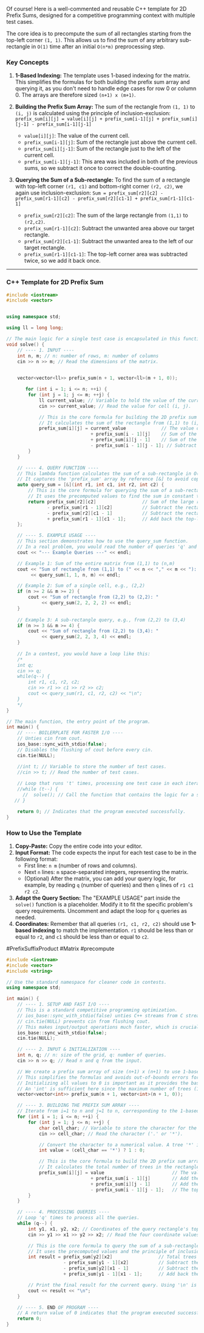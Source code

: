 Of course! Here is a well-commented and reusable C++ template for 2D Prefix Sums, designed for a competitive programming context with multiple test cases.

The core idea is to precompute the sum of all rectangles starting from the top-left corner `(1, 1)`. This allows us to find the sum of any arbitrary sub-rectangle in `O(1)` time after an initial `O(n*m)` preprocessing step.

### Key Concepts

1.  **1-Based Indexing:** The template uses 1-based indexing for the matrix. This simplifies the formulas for both building the prefix sum array and querying it, as you don't need to handle edge cases for row 0 or column 0. The arrays are therefore sized `(n+1) x (m+1)`.

2.  **Building the Prefix Sum Array:**
    The sum of the rectangle from `(1, 1)` to `(i, j)` is calculated using the principle of inclusion-exclusion:
    `prefix_sum[i][j] = value[i][j] + prefix_sum[i-1][j] + prefix_sum[i][j-1] - prefix_sum[i-1][j-1]`

    *   `value[i][j]`: The value of the current cell.
    *   `prefix_sum[i-1][j]`: Sum of the rectangle just above the current cell.
    *   `prefix_sum[i][j-1]`: Sum of the rectangle just to the left of the current cell.
    *   `prefix_sum[i-1][j-1]`: This area was included in both of the previous sums, so we subtract it once to correct the double-counting.

3.  **Querying the Sum of a Sub-rectangle:**
    To find the sum of a rectangle with top-left corner `(r1, c1)` and bottom-right corner `(r2, c2)`, we again use inclusion-exclusion:
    `Sum = prefix_sum[r2][c2] - prefix_sum[r1-1][c2] - prefix_sum[r2][c1-1] + prefix_sum[r1-1][c1-1]`

    *   `prefix_sum[r2][c2]`: The sum of the large rectangle from `(1,1)` to `(r2,c2)`.
    *   `prefix_sum[r1-1][c2]`: Subtract the unwanted area above our target rectangle.
    *   `prefix_sum[r2][c1-1]`: Subtract the unwanted area to the left of our target rectangle.
    *   `prefix_sum[r1-1][c1-1]`: The top-left corner area was subtracted twice, so we add it back once.

---

### C++ Template for 2D Prefix Sum

```cpp
#include <iostream>
#include <vector>


using namespace std;

using ll = long long;

// The main logic for a single test case is encapsulated in this function.
void solve() {
    // ---- 1. INPUT ----
    int n, m; // n: number of rows, m: number of columns
    cin >> n >> m; // Read the dimensions of the matrix.

    
    vector<vector<ll>> prefix_sum(n + 1, vector<ll>(m + 1, 0));

       for (int i = 1; i <= n; ++i) {
        for (int j = 1; j <= m; ++j) {
            ll current_value; // Variable to hold the value of the current cell in the original matrix.
            cin >> current_value; // Read the value for cell (i, j).

            // This is the core formula for building the 2D prefix sum array.
            // It calculates the sum of the rectangle from (1,1) to (i,j).
            prefix_sum[i][j] = current_value             // The value of the current cell.
                               + prefix_sum[i - 1][j]    // Sum of the rectangle above.
                               + prefix_sum[i][j - 1]    // Sum of the rectangle to the left.
                               - prefix_sum[i - 1][j - 1]; // Subtract the top-left rectangle that was double-counted.
        }
    }

    // ---- 4. QUERY FUNCTION ----
    // This lambda function calculates the sum of a sub-rectangle in O(1).
    // It captures the 'prefix_sum' array by reference [&] to avoid copying it.
    auto query_sum = [&](int r1, int c1, int r2, int c2) {
        // This is the core formula for querying the sum of a sub-rectangle.
        // It uses the precomputed values to find the sum in constant time.
        return prefix_sum[r2][c2]                 // Sum of the large rectangle from (1,1) to (r2,c2).
               - prefix_sum[r1 - 1][c2]           // Subtract the rectangle above the query area.
               - prefix_sum[r2][c1 - 1]           // Subtract the rectangle to the left of the query area.
               + prefix_sum[r1 - 1][c1 - 1];      // Add back the top-left corner that was double-subtracted.
    };

    // ---- 5. EXAMPLE USAGE ----
    // This section demonstrates how to use the query_sum function.
    // In a real problem, you would read the number of queries 'q' and their coordinates here.
    cout << "--- Example Queries ---" << endl;

    // Example 1: Sum of the entire matrix from (1,1) to (n,m)
    cout << "Sum of rectangle from (1,1) to (" << n << "," << m << "): "
         << query_sum(1, 1, n, m) << endl;

    // Example 2: Sum of a single cell, e.g., (2,2)
    if (n >= 2 && m >= 2) {
        cout << "Sum of rectangle from (2,2) to (2,2): "
             << query_sum(2, 2, 2, 2) << endl;
    }
    
    // Example 3: A sub-rectangle query, e.g., from (2,2) to (3,4)
    if (n >= 3 && m >= 4) {
        cout << "Sum of rectangle from (2,2) to (3,4): "
             << query_sum(2, 2, 3, 4) << endl;
    }
    
    // In a contest, you would have a loop like this:
    /*
    int q;
    cin >> q;
    while(q--) {
        int r1, c1, r2, c2;
        cin >> r1 >> c1 >> r2 >> c2;
        cout << query_sum(r1, c1, r2, c2) << "\n";
    }
    */
}

// The main function, the entry point of the program.
int main() {
    // ---- BOILERPLATE FOR FASTER I/O ----
    // Unties cin from cout.
    ios_base::sync_with_stdio(false);
    // Disables the flushing of cout before every cin.
    cin.tie(NULL);

    //int t; // Variable to store the number of test cases.
    //cin >> t; // Read the number of test cases.
    
    // Loop that runs 't' times, processing one test case in each iteration.
    //while (t--) {
      //  solve(); // Call the function that contains the logic for a single test case.
   // }

    return 0; // Indicates that the program executed successfully.
}
```

### How to Use the Template

1.  **Copy-Paste:** Copy the entire code into your editor.
2.  **Input Format:** The code expects the input for each test case to be in the following format:
    *   First line: `n m` (number of rows and columns).
    *   Next `n` lines: `m` space-separated integers, representing the matrix.
    *   (Optional) After the matrix, you can add your query logic, for example, by reading `q` (number of queries) and then `q` lines of `r1 c1 r2 c2`.
3.  **Adapt the Query Section:** The "EXAMPLE USAGE" part inside the `solve()` function is a placeholder. Modify it to fit the specific problem's query requirements. Uncomment and adapt the loop for `q` queries as needed.
4.  **Coordinates:** Remember that all queries `(r1, c1, r2, c2)` should use **1-based indexing** to match the implementation. `r1` should be less than or equal to `r2`, and `c1` should be less than or equal to `c2`.

#PrefixSuffixProduct #Matrix #precompute
```c++
#include <iostream>
#include <vector>
#include <string>

// Use the standard namespace for cleaner code in contests.
using namespace std;

int main() {
    // ---- 1. SETUP AND FAST I/O ----
    // This is a standard competitive programming optimization.
    // ios_base::sync_with_stdio(false) unties C++ streams from C streams.
    // cin.tie(NULL) prevents cin from flushing cout.
    // This makes input/output operations much faster, which is crucial for large inputs.
    ios_base::sync_with_stdio(false);
    cin.tie(NULL);

    // ---- 2. INPUT & INITIALIZATION ----
    int n, q; // n: size of the grid, q: number of queries.
    cin >> n >> q; // Read n and q from the input.

    // We create a prefix sum array of size (n+1) x (n+1) to use 1-based indexing.
    // This simplifies the formulas and avoids out-of-bounds errors for coordinates like (i-1, j-1).
    // Initializing all values to 0 is important as it provides the base case for our calculations.
    // An 'int' is sufficient here since the maximum number of trees (1000*1000 = 1,000,000) fits.
    vector<vector<int>> prefix_sum(n + 1, vector<int>(n + 1, 0));

    // ---- 3. BUILDING THE PREFIX SUM ARRAY ----
    // Iterate from i=1 to n and j=1 to n, corresponding to the 1-based grid coordinates.
    for (int i = 1; i <= n; ++i) {
        for (int j = 1; j <= n; ++j) {
            char cell_char; // Variable to store the character for the current cell.
            cin >> cell_char; // Read the character ('.' or '*').

            // Convert the character to a numerical value. A tree '*' is 1, an empty square '.' is 0.
            int value = (cell_char == '*') ? 1 : 0;

            // This is the core formula to build the 2D prefix sum array.
            // It calculates the total number of trees in the rectangle from (1,1) to (i,j).
            prefix_sum[i][j] = value                         // The value (0 or 1) of the current cell.
                               + prefix_sum[i - 1][j]        // Add the number of trees in the rectangle directly above.
                               + prefix_sum[i][j - 1]        // Add the number of trees in the rectangle directly to the left.
                               - prefix_sum[i - 1][j - 1];   // The top-left region was counted twice, so we subtract it once.
        }
    }

    // ---- 4. PROCESSING QUERIES ----
    // Loop 'q' times to process all the queries.
    while (q--) {
        int y1, x1, y2, x2; // Coordinates of the query rectangle's top-left (y1, x1) and bottom-right (y2, x2) corners.
        cin >> y1 >> x1 >> y2 >> x2; // Read the four coordinate values for the current query.

        // This is the core formula to query the sum of a sub-rectangle in O(1) time.
        // It uses the precomputed values and the principle of inclusion-exclusion.
        int result = prefix_sum[y2][x2]                 // Total trees in the large rectangle from (1,1) to (y2,x2).
                     - prefix_sum[y1 - 1][x2]           // Subtract the unwanted trees in the rectangle above our target.
                     - prefix_sum[y2][x1 - 1]           // Subtract the unwanted trees in the rectangle to the left of our target.
                     + prefix_sum[y1 - 1][x1 - 1];      // Add back the top-left corner region's trees, as they were subtracted twice.

        // Print the final result for the current query. Using '\n' is faster than 'endl' in competitive programming.
        cout << result << "\n";
    }

    // ---- 5. END OF PROGRAM ----
    // A return value of 0 indicates that the program executed successfully.
    return 0;
}
```